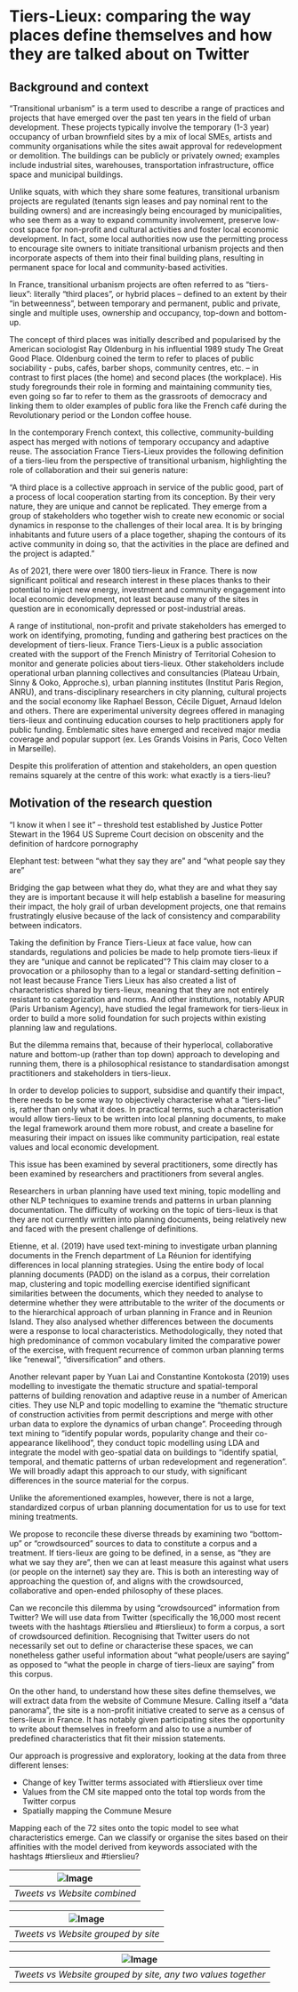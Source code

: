 # Tiers-Lieux: comparing the way places define themselves and how they are talked about on Twitter 

## Background and context

“Transitional urbanism” is a term used to describe a range of practices and projects that have emerged over the past ten years in the field of urban development. These projects typically involve the temporary (1-3 year) occupancy of urban brownfield sites by a mix of local SMEs, artists and community organisations while the sites await approval for redevelopment or demolition. The buildings can be publicly or privately owned; examples include industrial sites, warehouses, transportation infrastructure, office space and municipal buildings. 

Unlike squats, with which they share some features, transitional urbanism projects are regulated (tenants sign leases and pay nominal rent to the building owners) and are increasingly being encouraged by municipalities, who see them as a way to expand community involvement, preserve low-cost space for non-profit and cultural activities and foster local economic development. In fact, some local authorities now use the permitting process to encourage site owners to initiate transitional urbanism projects and then incorporate aspects of them into their final building plans, resulting in permanent space for local and community-based activities. 

In France, transitional urbanism projects are often referred to as “tiers-lieux”: literally “third places”, or hybrid places – defined to an extent by their “in betweenness”, between temporary and permanent, public and private, single and multiple uses, ownership and occupancy, top-down and bottom-up. 

The concept of third places was initially described and popularised by the American sociologist Ray Oldenburg in his influential 1989 study The Great Good Place. Oldenburg coined the term to refer to places of public sociability - pubs, cafés, barber shops, community centres, etc. – in contrast to first places (the home) and second places (the workplace). His study foregrounds their role in forming and maintaining community ties, even going so far to refer to them as the grassroots of democracy and linking them to older examples of public fora like the French café during the Revolutionary period or the London coffee house. 

In the contemporary French context, this collective, community-building aspect has merged with notions of temporary occupancy and adaptive reuse. The association France Tiers-Lieux provides the following definition of a tiers-lieu from the perspective of transitional urbanism, highlighting the role of collaboration and their sui generis nature: 

“A third place is a collective approach in service of the public good, part of a process of local cooperation starting from its conception. By their very nature, they are unique and cannot be replicated. They emerge from a group of stakeholders who together wish to create new economic or social dynamics in response to the challenges of their local area. It is by bringing inhabitants and future users of a place together, shaping the contours of its active community in doing so, that the activities in the place are defined and the project is adapted.”

As of 2021, there were over 1800 tiers-lieux in France. There is now significant political and research interest in these places thanks to their potential to inject new energy, investment and community engagement into local economic development, not least because many of the sites in question are in economically depressed or post-industrial areas. 

A range of institutional, non-profit and private stakeholders has emerged to work on identifying, promoting, funding and gathering best practices on the development of tiers-lieux. France Tiers-Lieux is a public association created with the support of the French Ministry of Territorial Cohesion to monitor and generate policies about tiers-lieux. Other stakeholders include operational urban planning collectives and consultancies (Plateau Urbain, Sinny & Ooko, Approche.s), urban planning institutes (Institut Paris Region, ANRU), and trans-disciplinary researchers in city planning, cultural projects and the social economy like Raphael Besson, Cécile Diguet, Arnaud Idelon and others. There are experimental university degrees offered in managing tiers-lieux and continuing education courses to help practitioners apply for public funding. Emblematic sites have emerged and received major media coverage and popular support (ex. Les Grands Voisins in Paris, Coco Velten in Marseille).

Despite this proliferation of attention and stakeholders, an open question remains squarely at the centre of this work: what exactly is a tiers-lieu? 



## Motivation of the research question

“I know it when I see it” – threshold test established by Justice Potter Stewart in the 1964 US Supreme Court decision on obscenity and the definition of hardcore pornography

Elephant test: between “what they say they are” and “what people say they are”

Bridging the gap between what they do, what they are and what they say they are is important because it will help establish a baseline for measuring their impact, the holy grail of urban development projects, one that remains frustratingly elusive because of the lack of consistency and comparability between indicators. 

Taking the definition by France Tiers-Lieux at face value, how can standards, regulations and policies be made to help promote tiers-lieux if they are “unique and cannot be replicated”? This claim may closer to a provocation or a philosophy than to a legal or standard-setting definition – not least because France Tiers Lieux has also created a list of characteristics shared by tiers-lieux, meaning that they are not entirely resistant to categorization and norms. And other institutions, notably APUR (Paris Urbanism Agency), have studied the legal framework for tiers-lieux in order to build a more solid foundation for such projects within existing planning law and regulations. 

But the dilemma remains that, because of their hyperlocal, collaborative nature and bottom-up (rather than top down) approach to developing and running them, there is a philosophical resistance to standardisation amongst practitioners and stakeholders in tiers-lieux.

In order to develop policies to support, subsidise and quantify their impact, there needs to be some way to objectively characterise what a “tiers-lieu” is, rather than only what it does. In practical terms, such a characterisation would allow tiers-lieux to be written into local planning documents, to make the legal framework around them more robust, and create a baseline for measuring their impact on issues like community participation, real estate values and local economic development. 

This issue has been examined by several practitioners, some directly has been examined by researchers and practitioners from several angles.

Researchers in urban planning have used text mining, topic modelling and other NLP techniques to examine trends and patterns in urban planning documentation. The difficulty of working on the topic of tiers-lieux is that they are not currently written into planning documents, being relatively new and faced with the present challenge of definitions. 

Etienne, et al. (2019) have used text-mining to investigate urban planning documents in the French department of La Réunion for identifying differences in local planning strategies. Using the entire body of local planning documents (PADD) on the island  as a corpus, their correlation map, clustering and topic modelling exercise identified significant similarities between the documents, which they needed to analyse to determine whether they were attributable to the writer of the documents or to the hierarchical approach of urban planning in France and in Reunion Island. They also analysed whether differences between the documents were a response to local characteristics. Methodologically, they noted that high predominance of common vocabulary limited the comparative power of the exercise, with frequent recurrence of common urban planning terms like “renewal”, “diversification” and others.

Another relevant paper by Yuan Lai and Constantine Kontokosta (2019) uses modelling to investigate the thematic structure and spatial-temporal patterns of building renovation and adaptive reuse in a number of American cities. They use NLP and topic modelling to examine the “thematic structure of construction activities from permit descriptions and merge with other urban data to explore the dynamics of urban change”. Proceeding through text mining to “identify popular words, popularity change and their co-appearance likelihood”, they conduct topic modelling using LDA and integrate the model with geo-spatial data on buildings to “identify spatial, temporal, and thematic patterns of urban redevelopment and regeneration”. We will broadly adapt this approach to our study, with significant differences in the source material for the corpus. 

Unlike the aforementioned examples, however, there is not a large, standardized corpus of urban planning documentation for us to use for text mining treatments. 

We propose to reconcile these diverse threads by examining two “bottom-up” or “crowdsourced” sources to data to constitute a corpus and a treatment. If tiers-lieux are going to be defined, in a sense, as “they are what we say they are”, then we can at least measure this against what users (or people on the internet) say they are. This is both an interesting way of approaching the question of, and aligns with the crowdsourced, collaborative and open-ended philosophy of these places. 

Can we reconcile this dilemma by using “crowdsourced” information from Twitter?  We will use data from Twitter (specifically the 16,000 most recent tweets with the hashtags #tierslieu and #tierslieux) to form a corpus, a sort of crowdsourced definition. Recognising that Twitter users do not necessarily set out to define or characterise these spaces, we can nonetheless gather useful information about “what people/users are saying” as opposed to “what the people in charge of tiers-lieux are saying” from this corpus. 

On the other hand, to understand how these sites define themselves, we will extract data from the website of Commune Mesure. Calling itself a “data panorama”, the site is a non-profit initiative created to serve as  a census of tiers-lieux in France. It has notably given participating sites the opportunity to write about themselves in freeform and also to use a number of predefined characteristics that fit their mission statements. 

Our approach is progressive and exploratory, looking at the data from three different lenses: 

- Change of key Twitter terms associated with #tierslieux over time 
- Values from the CM site mapped onto the total top words from the Twitter corpus
- Spatially mapping the Commune Mesure

Mapping each of the 72 sites onto the topic model to see what characteristics emerge. Can we classify or organise the sites based on their affinities with the model derived from keywords associated with the hashtags #tierslieux and #tierslieu?

| ![Image](/Data_collection/tweet_vs_website_combined.jpeg) |
|:--:| 
| *Tweets vs Website combined* |

| ![Image](/Data_collection/website_vs_twitter.jpeg)|
|:--:| 
| *Tweets vs Website grouped by site* |

| ![Image](/Data_collection/website_vs_twitter_any2.jpeg) |
|:--:| 
| *Tweets vs Website grouped by site, any two values together* |


